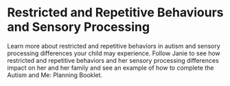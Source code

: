 # Restricted and Repetitive Behaviours and Sensory Processing

Learn more about restricted and repetitive behaviors in autism and sensory processing differences your child may experience. Follow Janie to see how restricted and repetitive behaviors and her sensory processing differences impact on her and her family and see an example of how to complete the Autism and Me: Planning Booklet.
